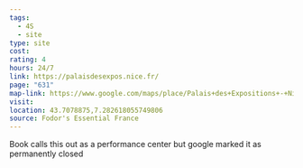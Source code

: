 ```yaml
---
tags:
  - 4S
  - site
type: site
cost: 
rating: 4
hours: 24/7
link: https://palaisdesexpos.nice.fr/
page: "631"
map-link: https://www.google.com/maps/place/Palais+des+Expositions+-+Nice+Acropolis/@43.7044507,7.2771207,16.5z/data=!3m1!5s0x12cddab12836207d:0x2b17ea4b082ba473!4m14!1m7!3m6!1s0x12cddab128708e63:0x36eedfd4950e68df!2sPalace+of+Congresses+and+Exhibitions+Nice+Acropolis!8m2!3d43.7052109!4d7.2815297!16s%2Fm%2F03m9q5d!3m5!1s0x12cddab4426fbf49:0x9937fd8e6170af53!8m2!3d43.7081609!4d7.2826484!16s%2Fg%2F119x2w37g?entry=ttu&g_ep=EgoyMDI0MTAwNy4xIKXMDSoASAFQAw%3D%3D
visit: 
location: 43.7078875,7.282618055749806
source: Fodor's Essential France
---
```

Book calls this out as a performance center but google marked it as permanently closed